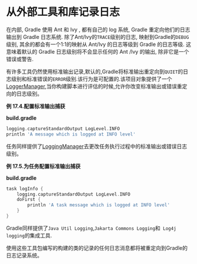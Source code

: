 # 从外部工具和库记录日志

在内部, Gradle 使用 Ant 和 lvy ,
都有自己的 log 系统,
Gradle 重定向他们的日志输出到 Gradle 日志系统.
除了Ant/lvy的`TRACE`级别的日志,  映射到Gradle的`DEBUG`级别,  其余的都会有一个1:1的映射从 Ant/lvy 的日志等级到 Gradle 的日志等级.
这意味着默认的 Gradle 日志级别将不会显示任何的 Ant /lvy 的输出, 除非它是一个错误或警告.

有许多工具仍然使用标准输出记录,默认的,Gradle将标准输出重定向到`QUIET`的日志级别和标准错误的`ERROR`级别.该行为是可配置的.该项目对象提供了一个[LoggerManager](https://docs.gradle.org/current/javadoc/org/gradle/api/logging/LoggingManager.html),当你构建脚本进行评估的时候,允许你改变标准输出或错误重定向的日志级别。

**例 17.4.配置标准输出捕获**

**build.gradle**

```gradle
logging.captureStandardOutput LogLevel.INFO
println 'A message which is logged at INFO level'
```

任务同样提供了[LoggingManager](https://docs.gradle.org/current/javadoc/org/gradle/api/logging/LoggingManager.html)去更改任务执行过程中的标准输出或错误日志级别。

**例 17.5.为任务配置标准输出捕获**

**build.gradle**

```gradle
task logInfo {
    logging.captureStandardOutput LogLevel.INFO
    doFirst {
        println 'A task message which is logged at INFO level'
    }
}
```

Gradle同样提供了`Java Util Logging`,`Jakarta Commons Logging`和` Log4j logging`的集成工具.

使用这些工具包编写的构建的类的记录的任何日志消息都将被重定向到Gradle的日志记录系统。

